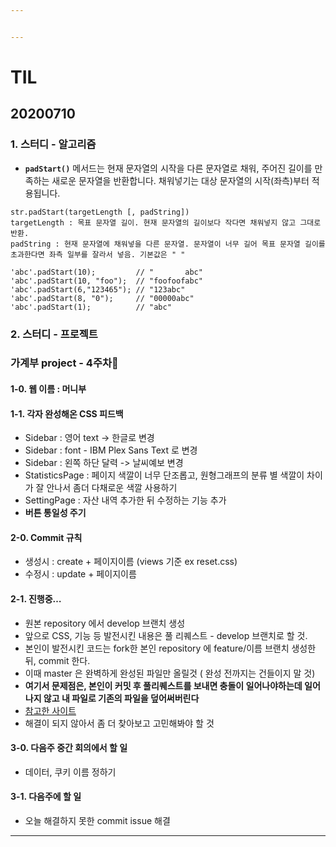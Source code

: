 ```yaml
---


---
```


<h1 id="til">TIL</h1>
<h2 id="section">20200710</h2>
<h3 id="스터디---알고리즘">1. 스터디 - 알고리즘</h3>
<ul>
<li><strong><code>padStart()</code></strong> 메서드는 현재 문자열의 시작을 다른 문자열로 채워, 주어진 길이를 만족하는 새로운 문자열을 반환합니다. 채워넣기는 대상 문자열의 시작(좌측)부터 적용됩니다.</li>
</ul>
<pre><code>str.padStart(targetLength [, padString])
targetLength : 목표 문자열 길이. 현재 문자열의 길이보다 작다면 채워넣지 않고 그대로 반환.
padString : 현재 문자열에 채워넣을 다른 문자열. 문자열이 너무 길어 목표 문자열 길이를 초과한다면 좌측 일부를 잘라서 넣음. 기본값은 " " </code></pre>
<pre class=" language-js"><code class="prism  language-js"><span class="token string">'abc'</span><span class="token punctuation">.</span><span class="token function">padStart</span><span class="token punctuation">(</span><span class="token number">10</span><span class="token punctuation">)</span><span class="token punctuation">;</span>         <span class="token comment">// "       abc"</span>
<span class="token string">'abc'</span><span class="token punctuation">.</span><span class="token function">padStart</span><span class="token punctuation">(</span><span class="token number">10</span><span class="token punctuation">,</span> <span class="token string">"foo"</span><span class="token punctuation">)</span><span class="token punctuation">;</span>  <span class="token comment">// "foofoofabc"</span>
<span class="token string">'abc'</span><span class="token punctuation">.</span><span class="token function">padStart</span><span class="token punctuation">(</span><span class="token number">6</span><span class="token punctuation">,</span><span class="token string">"123465"</span><span class="token punctuation">)</span><span class="token punctuation">;</span> <span class="token comment">// "123abc"</span>
<span class="token string">'abc'</span><span class="token punctuation">.</span><span class="token function">padStart</span><span class="token punctuation">(</span><span class="token number">8</span><span class="token punctuation">,</span> <span class="token string">"0"</span><span class="token punctuation">)</span><span class="token punctuation">;</span>     <span class="token comment">// "00000abc"</span>
<span class="token string">'abc'</span><span class="token punctuation">.</span><span class="token function">padStart</span><span class="token punctuation">(</span><span class="token number">1</span><span class="token punctuation">)</span><span class="token punctuation">;</span>          <span class="token comment">// "abc"</span>
</code></pre>
<h3 id="스터디---프로젝트">2. 스터디 - 프로젝트</h3>
<h3 id="가계부-project---4주차🎈">가계부 project - 4주차🎈</h3>
<h4 id="웹-이름--머니부">1-0.  웹 이름 : 머니부</h4>
<h4 id="각자-완성해온-css-피드백">1-1. 각자 완성해온 CSS 피드백</h4>
<ul>
<li>Sidebar : 영어 text -&gt; 한글로 변경</li>
<li>Sidebar : font - IBM Plex Sans Text 로 변경</li>
<li>Sidebar : 왼쪽 하단 달력 -&gt; 날씨예보 변경</li>
<li>StatisticsPage : 페이지 색깔이 너무 단조롭고, 원형그래프의 분류 별 색깔이 차이가 잘 안나서 좀더 다채로운 색깔 사용하기</li>
<li>SettingPage : 자산 내역 추가한 뒤 수정하는 기능 추가</li>
<li><strong>버튼 통일성 주기</strong></li>
</ul>
<h4 id="commit-규칙">2-0. Commit 규칙</h4>
<ul>
<li>생성시 :  create + 페이지이름 (views 기준 ex reset.css)</li>
<li>수정시 : update + 페이지이름</li>
</ul>
<h4 id="진행중..">2-1. 진행중…</h4>
<ul>
<li>원본 repository 에서 develop 브랜치 생성</li>
<li>앞으로 CSS, 기능 등 발전시킨 내용은 풀 리퀘스트 - develop 브랜치로 할 것.</li>
<li>본인이 발전시킨 코드는 fork한 본인 repository 에 feature/이름 브랜치 생성한뒤,  commit 한다.</li>
<li>이때 master 은 완벽하게 완성된 파일만 올릴것 ( 완성 전까지는 건들이지 말 것)</li>
<li><strong>여기서 문제점은, 본인이 커밋 후 풀리퀘스트를 보내면 충돌이 일어나야하는데 일어나지 않고 내 파일로 기존의 파일을 덮어써버린다</strong></li>
<li><a href="https://milooy.wordpress.com/2017/06/21/working-together-with-github-tutorial/">참고한 사이트</a></li>
<li>해결이 되지 않아서 좀 더 찾아보고 고민해봐야 할 것</li>
</ul>
<h4 id="다음주-중간-회의에서-할-일">3-0. 다음주 중간 회의에서 할 일</h4>
<ul>
<li>데이터, 쿠키 이름 정하기</li>
</ul>
<h4 id="다음주에-할-일">3-1. 다음주에 할 일</h4>
<ul>
<li>오늘 해결하지 못한 commit issue 해결</li>
</ul>
<hr>

